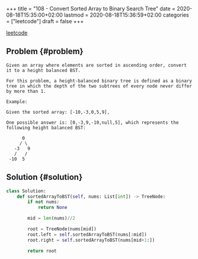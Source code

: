 +++
title = "108 - Convert Sorted Array to Binary Search Tree"
date = 2020-08-18T15:35:00+02:00
lastmod = 2020-08-18T15:36:59+02:00
categories = ["leetcode"]
draft = false
+++

[leetcode](https://leetcode.com/problems/convert-sorted-array-to-binary-search-tree/)


## Problem {#problem}

```text
Given an array where elements are sorted in ascending order, convert it to a height balanced BST.

For this problem, a height-balanced binary tree is defined as a binary tree in which the depth of the two subtrees of every node never differ by more than 1.

Example:

Given the sorted array: [-10,-3,0,5,9],

One possible answer is: [0,-3,9,-10,null,5], which represents the following height balanced BST:

      0
     / \
   -3   9
   /   /
 -10  5
```


## Solution {#solution}

```python
class Solution:
    def sortedArrayToBST(self, nums: List[int]) -> TreeNode:
        if not nums:
            return None

        mid = len(nums)//2

        root = TreeNode(nums[mid])
        root.left = self.sortedArrayToBST(nums[:mid])
        root.right = self.sortedArrayToBST(nums[mid+1:])

        return root
```
